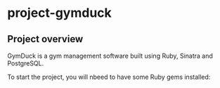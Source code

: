 # project-gymduck

## Project overview

GymDuck is a gym management software built using Ruby, Sinatra and PostgreSQL.

To start the project, you will nbeed to have some Ruby gems installed:
